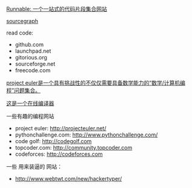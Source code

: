 [Runnable: 一个一站式的代码片段集合网站](http://runnable.com/)

[sourcegraph](https://sourcegraph.com/)

read code:
- github.com
- launchpad.net
- gitorious.org
- sourceforge.net
- freecode.com

[project euler是一个具有挑战性的不仅仅需要具备数学能力的“数学/计算机编程”问题集合。](http://projecteuler.net/)

[这是一个在线编译器](http://codepad.org/)

一些有趣的编程网站
- project euler: http://projecteuler.net/
- pythonchallenge.com: http://www.pythonchallenge.com/
- code golf: http://codegolf.com
- topcoder.com: http://community.topcoder.com
- codeforces: http://codeforces.com


一些 用来装逼的 网站：
- http://www.webtwt.com/new/hackertyper/
